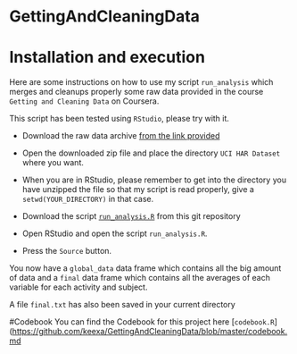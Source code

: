 GettingAndCleaningData
======================
# Installation and execution
Here are some instructions on how to use my script `run_analysis` which merges and cleanups properly some raw data provided in the course `Getting and Cleaning Data` on Coursera.

This script has been tested using `RStudio`, please try with it.

* Download the raw data archive  [from the link provided](https://d396qusza40orc.cloudfront.net/getdata%2Fprojectfiles%2FUCI%20HAR%20Dataset.zip)

* Open the downloaded zip file and place the directory `UCI HAR Dataset` where you want.

* When you are in RStudio, please remember to get into the directory you have unzipped the file so that my script is read properly, give a `setwd(YOUR_DIRECTORY)` in that case.

* Download the script [`run_analysis.R`](https://github.com/keexa/GettingAndCleaningData/blob/master/run_analysis.R) from this git repository

* Open RStudio and open the script `run_analysis.R`.

* Press the `Source` button. 

You now have a `global_data` data frame which contains all the big amount of data and a `final` data frame which contains all the averages of each variable for each activity and subject.

A file `final.txt` has also been saved in your current directory


#Codebook
You can find the Codebook for this project here [`codebook.R`](https://github.com/keexa/GettingAndCleaningData/blob/master/codebook.md
